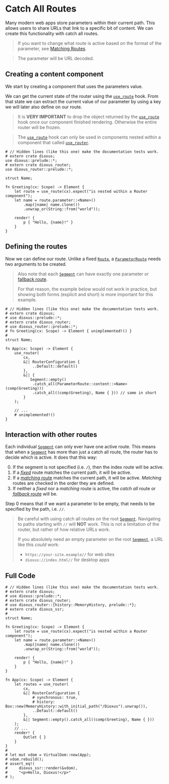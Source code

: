 # Catch All Routes

Many modern web apps store parameters within their current path. This allows
users to share URLs that link to a specific bit of content. We can create this
functionality with catch all routes.

> If you want to change what route is active based on the format of the
> parameter, see [Matching Routes](./matching.md).

> The parameter will be URL decoded.

## Creating a content component

We start by creating a component that uses the parameters value.

We can get the current state of the router using the [`use_route`] hook. From
that state we can extract the current value of our parameter by using a key we
will later also define on our route.

> It is **VERY IMPORTANT** to drop the object returned by the [`use_route`]
> hook once our component finished rendering. Otherwise the entire router will
> be frozen.

> The [`use_route`] hook can only be used in components nested within a
> component that called [`use_router`].

```rust, no_run
# // Hidden lines (like this one) make the documentation tests work.
# extern crate dioxus;
use dioxus::prelude::*;
# extern crate dioxus_router;
use dioxus_router::prelude::*;

struct Name;

fn Greeting(cx: Scope) -> Element {
    let route = use_route(cx).expect("is nested within a Router component");
    let name = route.parameter::<Name>()
        .map(|name| name.clone())
        .unwrap_or(String::from("world"));

    render! {
        p { "Hello, {name}!" }
    }
}
```

## Defining the routes

Now we can define our route. Unlike a fixed [`Route`], a [`ParameterRoute`]
needs two arguments to be created.

> Also note that each [`Segment`] can have exactly one parameter or
> [fallback route](./fallback.md).
>
> For that reason, the example below would not work in practice, but showing
> both forms (explicit and short) is more important for this example.

```rust, no_run
# // Hidden lines (like this one) make the documentation tests work.
# extern crate dioxus;
# use dioxus::prelude::*;
# extern crate dioxus_router;
# use dioxus_router::prelude::*;
# fn Greeting(cx: Scope) -> Element { unimplemented!() }
#
struct Name;

fn App(cx: Scope) -> Element {
    use_router(
        cx,
        &|| RouterConfiguration {
            ..Default::default()
        },
        &|| {
           Segment::empty()
            .catch_all(ParameterRoute::content::<Name>(comp(Greeting)))
            .catch_all((comp(Greeting), Name { })) // same in short
        }
    );

    // ...
    # unimplemented!()
}
```

## Interaction with other routes

Each individual [`Segment`] can only ever have one active route. This means that
when a [`Segment`] has more than just a catch all route, the router has to
decide which is active. It does that this way:

0. If the segment is not specified (i.e. `/`), then the index route will be
   active.
1. If a [_fixed_](./index.md#fixed-routes) route matches the current path, it
   will be active.
2. If a [_matching_ route](./matching.md) matches the current path, it will be
   active. _Matching_ routes are checked in the order they are defined.
3. If neither a _fixed_ nor a _matching_ route is active, the _catch all_ route
   or [_fallback_ route](./fallback.md) will be.

Step 0 means that if we want a parameter to be empty, that needs to be specified
by the path, i.e. `//`.

> Be careful with using catch all routes on the root [`Segment`]. Navigating to
> paths starting with `//` will **NOT** work. This is not a limitation of the
> router, but rather of how relative URLs work.
>
> If you absolutely need an empty parameter on the root [`Segment`], a URL like
> this _could_ work:
>
> - `https://your-site.example//` for web sites
> - `dioxus://index.html//` for desktop apps

## Full Code

```rust, no_run
# // Hidden lines (like this one) make the documentation tests work.
# extern crate dioxus;
# use dioxus::prelude::*;
# extern crate dioxus_router;
# use dioxus_router::{history::MemoryHistory, prelude::*};
# extern crate dioxus_ssr;
#
struct Name;

fn Greeting(cx: Scope) -> Element {
    let route = use_route(cx).expect("is nested within a Router component");
    let name = route.parameter::<Name>()
        .map(|name| name.clone())
        .unwrap_or(String::from("world"));

    render! {
        p { "Hello, {name}!" }
    }
}

fn App(cx: Scope) -> Element {
    let routes = use_router(
        cx,
        &|| RouterConfiguration {
            # synchronous: true,
            # history: Box::new(MemoryHistory::with_initial_path("/Dioxus").unwrap()),
            ..Default::default()
        },
        &|| Segment::empty().catch_all((comp(Greeting), Name { }))
    );
    // ...
    render! {
        Outlet { }
    }
}
#
# let mut vdom = VirtualDom::new(App);
# vdom.rebuild();
# assert_eq!(
#     dioxus_ssr::render(&vdom),
#     "<p>Hello, Dioxus!</p>"
# );
```

[`ParameterRoute`]: https://docs.rs/dioxus-router-core/latest/dioxus_router_core/routes/struct.ParameterRoute.html
[`Route`]: https://docs.rs/dioxus-router-core/latest/dioxus_router_core/routes/struct.Route.html
[`Segment`]: https://docs.rs/dioxus-router-core/latest/dioxus_router_core/routes/struct.Segment.html
[`use_route`]: https://docs.rs/dioxus-router/latest/dioxus_router/hooks/fn.use_route.html
[`use_router`]: https://docs.rs/dioxus-router/latest/dioxus_router/hooks/fn.use_router.html
